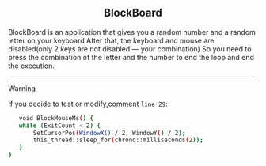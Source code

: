 <h2 align="center">BlockBoard</h2>

<p>BlockBoard is an application that gives you a random number and a random letter on your keyboard
After that, the keyboard and mouse are disabled(only 2 keys are not disabled — your combination)
So you need to press the combination of the letter and the number to end the loop and end the execution. 
</p>


----

> [!WARNING]  
> If you decide to test or modify,comment `line 29`:
> ```bash
>    void BlockMouseMs() {
>    while (ExitCount < 2) {
>        SetCursorPos(WindowX() / 2, WindowY() / 2); 
>        this_thread::sleep_for(chrono::milliseconds(2));
>    }
>}
> ```

